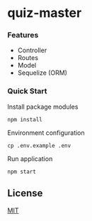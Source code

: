 # quiz-master

### Features
- Controller
- Routes
- Model
- Sequelize (ORM)

### Quick Start

Install package modules
        
    npm install

Environment configuration
        
    cp .env.example .env

Run application
    
    npm start

## License

[MIT](LICENSE)